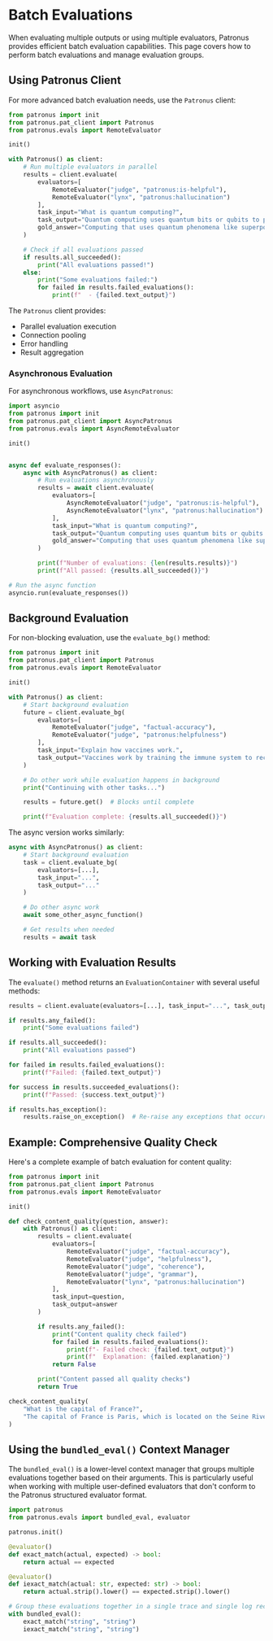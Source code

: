 # Batch Evaluations

When evaluating multiple outputs or using multiple evaluators, Patronus provides efficient batch evaluation capabilities.
This page covers how to perform batch evaluations and manage evaluation groups.

## Using Patronus Client

For more advanced batch evaluation needs, use the `Patronus` client:

```python
from patronus import init
from patronus.pat_client import Patronus
from patronus.evals import RemoteEvaluator

init()

with Patronus() as client:
    # Run multiple evaluators in parallel
    results = client.evaluate(
        evaluators=[
            RemoteEvaluator("judge", "patronus:is-helpful"),
            RemoteEvaluator("lynx", "patronus:hallucination")
        ],
        task_input="What is quantum computing?",
        task_output="Quantum computing uses quantum bits or qubits to perform computations...",
        gold_answer="Computing that uses quantum phenomena like superposition and entanglement"
    )

    # Check if all evaluations passed
    if results.all_succeeded():
        print("All evaluations passed!")
    else:
        print("Some evaluations failed:")
        for failed in results.failed_evaluations():
            print(f"  - {failed.text_output}")
```

The `Patronus` client provides:

- Parallel evaluation execution
- Connection pooling
- Error handling
- Result aggregation

### Asynchronous Evaluation

For asynchronous workflows, use `AsyncPatronus`:

```python
import asyncio
from patronus import init
from patronus.pat_client import AsyncPatronus
from patronus.evals import AsyncRemoteEvaluator

init()


async def evaluate_responses():
    async with AsyncPatronus() as client:
        # Run evaluations asynchronously
        results = await client.evaluate(
            evaluators=[
                AsyncRemoteEvaluator("judge", "patronus:is-helpful"),
                AsyncRemoteEvaluator("lynx", "patronus:hallucination")
            ],
            task_input="What is quantum computing?",
            task_output="Quantum computing uses quantum bits or qubits to perform computations...",
            gold_answer="Computing that uses quantum phenomena like superposition and entanglement"
        )

        print(f"Number of evaluations: {len(results.results)}")
        print(f"All passed: {results.all_succeeded()}")

# Run the async function
asyncio.run(evaluate_responses())
```

## Background Evaluation

For non-blocking evaluation, use the `evaluate_bg()` method:

```python
from patronus import init
from patronus.pat_client import Patronus
from patronus.evals import RemoteEvaluator

init()

with Patronus() as client:
    # Start background evaluation
    future = client.evaluate_bg(
        evaluators=[
            RemoteEvaluator("judge", "factual-accuracy"),
            RemoteEvaluator("judge", "patronus:helpfulness")
        ],
        task_input="Explain how vaccines work.",
        task_output="Vaccines work by training the immune system to recognize and combat pathogens..."
    )

    # Do other work while evaluation happens in background
    print("Continuing with other tasks...")

    results = future.get()  # Blocks until complete

    print(f"Evaluation complete: {results.all_succeeded()}")
```

The async version works similarly:

```python
async with AsyncPatronus() as client:
    # Start background evaluation
    task = client.evaluate_bg(
        evaluators=[...],
        task_input="...",
        task_output="..."
    )

    # Do other async work
    await some_other_async_function()

    # Get results when needed
    results = await task
```

## Working with Evaluation Results

The `evaluate()` method returns an `EvaluationContainer` with several useful methods:

```python
results = client.evaluate(evaluators=[...], task_input="...", task_output="...")

if results.any_failed():
    print("Some evaluations failed")

if results.all_succeeded():
    print("All evaluations passed")

for failed in results.failed_evaluations():
    print(f"Failed: {failed.text_output}")

for success in results.succeeded_evaluations():
    print(f"Passed: {success.text_output}")

if results.has_exception():
    results.raise_on_exception()  # Re-raise any exceptions that occurred
```

## Example: Comprehensive Quality Check

Here's a complete example of batch evaluation for content quality:

```python
from patronus import init
from patronus.pat_client import Patronus
from patronus.evals import RemoteEvaluator

init()

def check_content_quality(question, answer):
    with Patronus() as client:
        results = client.evaluate(
            evaluators=[
                RemoteEvaluator("judge", "factual-accuracy"),
                RemoteEvaluator("judge", "helpfulness"),
                RemoteEvaluator("judge", "coherence"),
                RemoteEvaluator("judge", "grammar"),
                RemoteEvaluator("lynx", "patronus:hallucination")
            ],
            task_input=question,
            task_output=answer
        )

        if results.any_failed():
            print("Content quality check failed")
            for failed in results.failed_evaluations():
                print(f"- Failed check: {failed.text_output}")
                print(f"  Explanation: {failed.explanation}")
            return False

        print("Content passed all quality checks")
        return True

check_content_quality(
    "What is the capital of France?",
    "The capital of France is Paris, which is located on the Seine River."
)
```

## Using the `bundled_eval()` Context Manager

The `bundled_eval()` is a lower-level context manager that groups multiple evaluations together based on their arguments.
This is particularly useful when working with multiple user-defined evaluators that don't conform to the Patronus structured evaluator format.

```python
import patronus
from patronus.evals import bundled_eval, evaluator

patronus.init()

@evaluator()
def exact_match(actual, expected) -> bool:
    return actual == expected

@evaluator()
def iexact_match(actual: str, expected: str) -> bool:
    return actual.strip().lower() == expected.strip().lower()

# Group these evaluations together in a single trace and single log record
with bundled_eval():
    exact_match("string", "string")
    iexact_match("string", "string")
```
